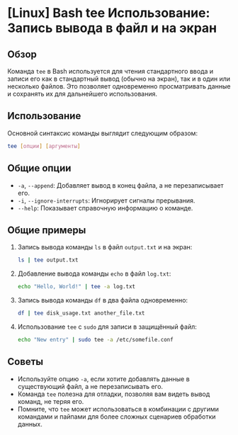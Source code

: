 # [Linux] Bash tee Использование: Запись вывода в файл и на экран

## Обзор
Команда `tee` в Bash используется для чтения стандартного ввода и записи его как в стандартный вывод (обычно на экран), так и в один или несколько файлов. Это позволяет одновременно просматривать данные и сохранять их для дальнейшего использования.

## Использование
Основной синтаксис команды выглядит следующим образом:

```bash
tee [опции] [аргументы]
```

## Общие опции
- `-a`, `--append`: Добавляет вывод в конец файла, а не перезаписывает его.
- `-i`, `--ignore-interrupts`: Игнорирует сигналы прерывания.
- `--help`: Показывает справочную информацию о команде.

## Общие примеры
1. Запись вывода команды `ls` в файл `output.txt` и на экран:
   ```bash
   ls | tee output.txt
   ```

2. Добавление вывода команды `echo` в файл `log.txt`:
   ```bash
   echo "Hello, World!" | tee -a log.txt
   ```

3. Запись вывода команды `df` в два файла одновременно:
   ```bash
   df | tee disk_usage.txt another_file.txt
   ```

4. Использование `tee` с `sudo` для записи в защищённый файл:
   ```bash
   echo "New entry" | sudo tee -a /etc/somefile.conf
   ```

## Советы
- Используйте опцию `-a`, если хотите добавлять данные в существующий файл, а не перезаписывать его.
- Команда `tee` полезна для отладки, позволяя вам видеть вывод команд, не теряя его.
- Помните, что `tee` может использоваться в комбинации с другими командами и пайпами для более сложных сценариев обработки данных.
